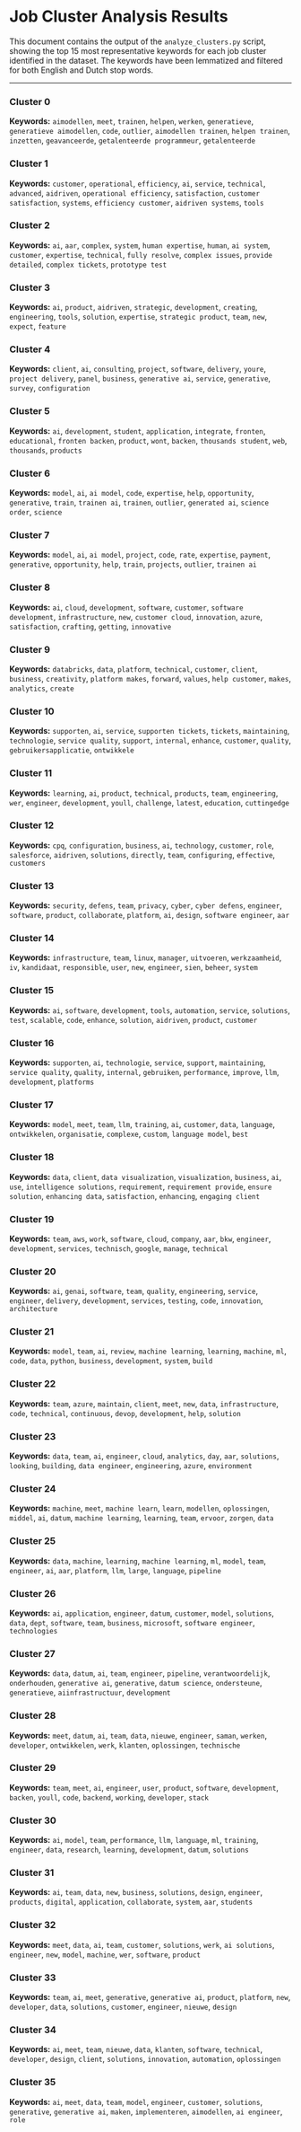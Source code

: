 # Job Cluster Analysis Results

This document contains the output of the `analyze_clusters.py` script, showing the top 15 most representative keywords for each job cluster identified in the dataset. The keywords have been lemmatized and filtered for both English and Dutch stop words.

---

### Cluster 0

**Keywords:** `aimodellen`, `meet`, `trainen`, `helpen`, `werken`, `generatieve`, `generatieve aimodellen`, `code`, `outlier`, `aimodellen trainen`, `helpen trainen`, `inzetten`, `geavanceerde`, `getalenteerde programmeur`, `getalenteerde`

### Cluster 1

**Keywords:** `customer`, `operational`, `efficiency`, `ai`, `service`, `technical`, `advanced`, `aidriven`, `operational efficiency`, `satisfaction`, `customer satisfaction`, `systems`, `efficiency customer`, `aidriven systems`, `tools`

### Cluster 2

**Keywords:** `ai`, `aar`, `complex`, `system`, `human expertise`, `human`, `ai system`, `customer`, `expertise`, `technical`, `fully resolve`, `complex issues`, `provide detailed`, `complex tickets`, `prototype test`

### Cluster 3

**Keywords:** `ai`, `product`, `aidriven`, `strategic`, `development`, `creating`, `engineering`, `tools`, `solution`, `expertise`, `strategic product`, `team`, `new`, `expect`, `feature`

### Cluster 4

**Keywords:** `client`, `ai`, `consulting`, `project`, `software`, `delivery`, `youre`, `project delivery`, `panel`, `business`, `generative ai`, `service`, `generative`, `survey`, `configuration`

### Cluster 5

**Keywords:** `ai`, `development`, `student`, `application`, `integrate`, `fronten`, `educational`, `fronten backen`, `product`, `wont`, `backen`, `thousands student`, `web`, `thousands`, `products`

### Cluster 6

**Keywords:** `model`, `ai`, `ai model`, `code`, `expertise`, `help`, `opportunity`, `generative`, `train`, `trainen ai`, `trainen`, `outlier`, `generated ai`, `science order`, `science`

### Cluster 7

**Keywords:** `model`, `ai`, `ai model`, `project`, `code`, `rate`, `expertise`, `payment`, `generative`, `opportunity`, `help`, `train`, `projects`, `outlier`, `trainen ai`

### Cluster 8

**Keywords:** `ai`, `cloud`, `development`, `software`, `customer`, `software development`, `infrastructure`, `new`, `customer cloud`, `innovation`, `azure`, `satisfaction`, `crafting`, `getting`, `innovative`

### Cluster 9

**Keywords:** `databricks`, `data`, `platform`, `technical`, `customer`, `client`, `business`, `creativity`, `platform makes`, `forward`, `values`, `help customer`, `makes`, `analytics`, `create`

### Cluster 10

**Keywords:** `supporten`, `ai`, `service`, `supporten tickets`, `tickets`, `maintaining`, `technologie`, `service quality`, `support`, `internal`, `enhance`, `customer`, `quality`, `gebruikersapplicatie`, `ontwikkele`

### Cluster 11

**Keywords:** `learning`, `ai`, `product`, `technical`, `products`, `team`, `engineering`, `wer`, `engineer`, `development`, `youll`, `challenge`, `latest`, `education`, `cuttingedge`

### Cluster 12

**Keywords:** `cpq`, `configuration`, `business`, `ai`, `technology`, `customer`, `role`, `salesforce`, `aidriven`, `solutions`, `directly`, `team`, `configuring`, `effective`, `customers`

### Cluster 13

**Keywords:** `security`, `defens`, `team`, `privacy`, `cyber`, `cyber defens`, `engineer`, `software`, `product`, `collaborate`, `platform`, `ai`, `design`, `software engineer`, `aar`

### Cluster 14

**Keywords:** `infrastructure`, `team`, `linux`, `manager`, `uitvoeren`, `werkzaamheid`, `iv`, `kandidaat`, `responsible`, `user`, `new`, `engineer`, `sien`, `beheer`, `system`

### Cluster 15

**Keywords:** `ai`, `software`, `development`, `tools`, `automation`, `service`, `solutions`, `test`, `scalable`, `code`, `enhance`, `solution`, `aidriven`, `product`, `customer`

### Cluster 16

**Keywords:** `supporten`, `ai`, `technologie`, `service`, `support`, `maintaining`, `service quality`, `quality`, `internal`, `gebruiken`, `performance`, `improve`, `llm`, `development`, `platforms`

### Cluster 17

**Keywords:** `model`, `meet`, `team`, `llm`, `training`, `ai`, `customer`, `data`, `language`, `ontwikkelen`, `organisatie`, `complexe`, `custom`, `language model`, `best`

### Cluster 18

**Keywords:** `data`, `client`, `data visualization`, `visualization`, `business`, `ai`, `use`, `intelligence solutions`, `requirement`, `requirement provide`, `ensure solution`, `enhancing data`, `satisfaction`, `enhancing`, `engaging client`

### Cluster 19

**Keywords:** `team`, `aws`, `work`, `software`, `cloud`, `company`, `aar`, `bkw`, `engineer`, `development`, `services`, `technisch`, `google`, `manage`, `technical`

### Cluster 20

**Keywords:** `ai`, `genai`, `software`, `team`, `quality`, `engineering`, `service`, `engineer`, `delivery`, `development`, `services`, `testing`, `code`, `innovation`, `architecture`

### Cluster 21

**Keywords:** `model`, `team`, `ai`, `review`, `machine learning`, `learning`, `machine`, `ml`, `code`, `data`, `python`, `business`, `development`, `system`, `build`

### Cluster 22

**Keywords:** `team`, `azure`, `maintain`, `client`, `meet`, `new`, `data`, `infrastructure`, `code`, `technical`, `continuous`, `devop`, `development`, `help`, `solution`

### Cluster 23

**Keywords:** `data`, `team`, `ai`, `engineer`, `cloud`, `analytics`, `day`, `aar`, `solutions`, `looking`, `building`, `data engineer`, `engineering`, `azure`, `environment`

### Cluster 24

**Keywords:** `machine`, `meet`, `machine learn`, `learn`, `modellen`, `oplossingen`, `middel`, `ai`, `datum`, `machine learning`, `learning`, `team`, `ervoor`, `zorgen`, `data`

### Cluster 25

**Keywords:** `data`, `machine`, `learning`, `machine learning`, `ml`, `model`, `team`, `engineer`, `ai`, `aar`, `platform`, `llm`, `large`, `language`, `pipeline`

### Cluster 26

**Keywords:** `ai`, `application`, `engineer`, `datum`, `customer`, `model`, `solutions`, `data`, `dept`, `software`, `team`, `business`, `microsoft`, `software engineer`, `technologies`

### Cluster 27

**Keywords:** `data`, `datum`, `ai`, `team`, `engineer`, `pipeline`, `verantwoordelijk`, `onderhouden`, `generative ai`, `generative`, `datum science`, `ondersteune`, `generatieve`, `aiinfrastructuur`, `development`

### Cluster 28

**Keywords:** `meet`, `datum`, `ai`, `team`, `data`, `nieuwe`, `engineer`, `saman`, `werken`, `developer`, `ontwikkelen`, `werk`, `klanten`, `oplossingen`, `technische`

### Cluster 29

**Keywords:** `team`, `meet`, `ai`, `engineer`, `user`, `product`, `software`, `development`, `backen`, `youll`, `code`, `backend`, `working`, `developer`, `stack`

### Cluster 30

**Keywords:** `ai`, `model`, `team`, `performance`, `llm`, `language`, `ml`, `training`, `engineer`, `data`, `research`, `learning`, `development`, `datum`, `solutions`

### Cluster 31

**Keywords:** `ai`, `team`, `data`, `new`, `business`, `solutions`, `design`, `engineer`, `products`, `digital`, `application`, `collaborate`, `system`, `aar`, `students`

### Cluster 32

**Keywords:** `meet`, `data`, `ai`, `team`, `customer`, `solutions`, `werk`, `ai solutions`, `engineer`, `new`, `model`, `machine`, `wer`, `software`, `product`

### Cluster 33

**Keywords:** `team`, `ai`, `meet`, `generative`, `generative ai`, `product`, `platform`, `new`, `developer`, `data`, `solutions`, `customer`, `engineer`, `nieuwe`, `design`

### Cluster 34

**Keywords:** `ai`, `meet`, `team`, `nieuwe`, `data`, `klanten`, `software`, `technical`, `developer`, `design`, `client`, `solutions`, `innovation`, `automation`, `oplossingen`

### Cluster 35

**Keywords:** `ai`, `meet`, `data`, `team`, `model`, `engineer`, `customer`, `solutions`, `generative`, `generative ai`, `maken`, `implementeren`, `aimodellen`, `ai engineer`, `role`
